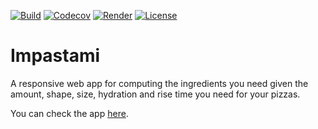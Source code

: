 [![Build](https://github.com/avalloneandrea/impastami-app/actions/workflows/build.yml/badge.svg)](https://github.com/avalloneandrea/impastami-app/actions/workflows/build.yml)
[![Codecov](https://codecov.io/gh/avalloneandrea/impastami-app/branch/master/graph/badge.svg?token=3xaxKdt0B0)](https://codecov.io/gh/avalloneandrea/impastami-app)
[![Render](https://img.shields.io/badge/deploy-active-brightgreen.svg?logo=render)](https://impastamiapp.onrender.com)
[![License](https://img.shields.io/github/license/avalloneandrea/impastami-app.svg?color=bright)](https://github.com/avalloneandrea/impastami-app/blob/master/LICENSE)

# Impastami

A responsive web app for computing the ingredients you need given the amount, shape, size, hydration and rise time you need for your pizzas.

You can check the app [here](https://impastamiapp.onrender.com).
